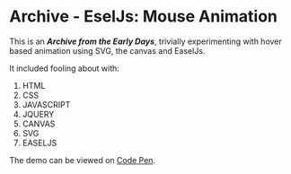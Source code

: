 # Archive - EselJs: Mouse Animation

This is an **_Archive from the Early Days_**, trivially experimenting with
hover based animation using SVG, the canvas and EaselJs.

It included fooling about with:

1. HTML
2. CSS
3. JAVASCRIPT
4. JQUERY
5. CANVAS
6. SVG
7. EASELJS

The demo can be viewed on [Code Pen](http://codepen.io/vamtiger/full/ONZZxj/).
